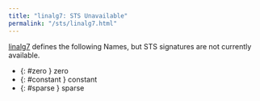 ```yaml
---
title: "linalg7: STS Unavailable"
permalink: "/sts/linalg7.html"
---
```






[linalg7](/cd/linalg7)
defines the following Names, but STS signatures are not currently available.


 *  {: #zero } zero
 *  {: #constant } constant
 *  {: #sparse } sparse